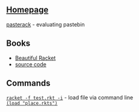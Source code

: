 

## [Homepage](https://racket-lang.org/)

[pasterack](http://pasterack.org/) - evaluating pastebin  

## Books
 - [Beautiful Racket](https://beautifulracket.com/)    
 - [source code](https://github.com/racket/realm)  

## Commands
[`racket -f test.rkt -i`](https://stackoverflow.com/questions/6380327/how-do-you-load-a-file-into-racket-via-command-line) - 
load file via command line  
[`(load "place.rkts")`](https://docs.racket-lang.org/guide/load.html)  




     
